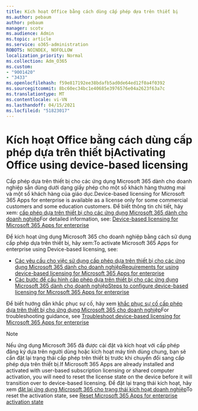 ```yaml
---
title: Kích hoạt Office bằng cách dùng cấp phép dựa trên thiết bị
ms.author: pebaum
author: pebaum
manager: scotv
ms.audience: Admin
ms.topic: article
ms.service: o365-administration
ROBOTS: NOINDEX, NOFOLLOW
localization_priority: Normal
ms.collection: Adm_O365
ms.custom:
- "9001420"
- "3433"
ms.openlocfilehash: f59e817192ee38bdafb5ad0de64ed12f0a4f0392
ms.sourcegitcommit: 8bc60ec34bc1e40685e3976576e04a2623f63a7c
ms.translationtype: MT
ms.contentlocale: vi-VN
ms.lasthandoff: 04/15/2021
ms.locfileid: "51823017"
---
```

# <a name="activating-office-using-device-based-licensing"></a><span data-ttu-id="ff73d-102">Kích hoạt Office bằng cách dùng cấp phép dựa trên thiết bị</span><span class="sxs-lookup"><span data-stu-id="ff73d-102">Activating Office using device-based licensing</span></span>

<span data-ttu-id="ff73d-103">Cấp phép dựa trên thiết bị cho các ứng dụng Microsoft 365 dành cho doanh nghiệp sẵn dùng dưới dạng giấy phép cho một số khách hàng thương mại và một số khách hàng của giáo dục.</span><span class="sxs-lookup"><span data-stu-id="ff73d-103">Device-based licensing for Microsoft 365 Apps for enterprise is available as a license only for some commercial customers and some education customers.</span></span> <span data-ttu-id="ff73d-104">Để biết thông tin chi tiết, hãy xem: [cấp phép dựa trên thiết bị cho các ứng dụng Microsoft 365 dành cho doanh nghiệp](https://docs.microsoft.com/deployoffice/device-based-licensing)</span><span class="sxs-lookup"><span data-stu-id="ff73d-104">For detailed information, see: [Device-based licensing for Microsoft 365 Apps for enterprise](https://docs.microsoft.com/deployoffice/device-based-licensing)</span></span>

<span data-ttu-id="ff73d-105">Để kích hoạt ứng dụng Microsoft 365 cho doanh nghiệp bằng cách sử dụng cấp phép dựa trên thiết bị, hãy xem:</span><span class="sxs-lookup"><span data-stu-id="ff73d-105">To activate Microsoft 365 Apps for enterprise using Device-based licensing, see:</span></span>

- [<span data-ttu-id="ff73d-106">Các yêu cầu cho việc sử dụng cấp phép dựa trên thiết bị cho các ứng dụng Microsoft 365 dành cho doanh nghiệp</span><span class="sxs-lookup"><span data-stu-id="ff73d-106">Requirements for using device-based licensing for Microsoft 365 Apps for enterprise</span></span>](https://docs.microsoft.com/deployoffice/device-based-licensing#requirements-for-using-device-based-licensing-for-microsoft-365-apps-for-enterprise)
- [<span data-ttu-id="ff73d-107">Các bước để cấu hình cấp phép dựa trên thiết bị cho các ứng dụng Microsoft 365 dành cho doanh nghiệp</span><span class="sxs-lookup"><span data-stu-id="ff73d-107">Steps to configure device-based licensing for Microsoft 365 Apps for enterprise</span></span>](https://docs.microsoft.com/deployoffice/device-based-licensing#steps-to-configure-device-based-licensing-for-microsoft-365-apps-for-enterprise)

<span data-ttu-id="ff73d-108">Để biết hướng dẫn khắc phục sự cố, hãy xem [khắc phục sự cố cấp phép dựa trên thiết bị cho ứng dụng Microsoft 365 cho doanh nghiệp](https://docs.microsoft.com/deployoffice/device-based-licensing#troubleshoot-device-based-licensing-for-microsoft-365-apps-for-enterprise)</span><span class="sxs-lookup"><span data-stu-id="ff73d-108">For troubleshooting guidance, see [Troubleshoot device-based licensing for Microsoft 365 Apps for enterprise](https://docs.microsoft.com/deployoffice/device-based-licensing#troubleshoot-device-based-licensing-for-microsoft-365-apps-for-enterprise)</span></span>

> [!NOTE]
> <span data-ttu-id="ff73d-109">Nếu ứng dụng Microsoft 365 đã được cài đặt và kích hoạt với cấp phép đăng ký dựa trên người dùng hoặc kích hoạt máy tính dùng chung, bạn sẽ cần đặt lại trạng thái cấp phép trên thiết bị trước khi chuyển đổi sang cấp phép dựa trên thiết bị.</span><span class="sxs-lookup"><span data-stu-id="ff73d-109">If Microsoft 365 Apps are already installed and activated with user-based subscription licensing or shared computer activation, you will need to reset the license state on the device before it will transition over to device-based licensing.</span></span> <span data-ttu-id="ff73d-110">Để đặt lại trạng thái kích hoạt, hãy xem [đặt lại ứng dụng Microsoft 365 cho trạng thái kích hoạt doanh nghiệp](https://docs.microsoft.com/office/troubleshoot/activation/reset-office-365-proplus-activation-state)</span><span class="sxs-lookup"><span data-stu-id="ff73d-110">To reset the activation state, see [Reset Microsoft 365 Apps for enterprise activation state](https://docs.microsoft.com/office/troubleshoot/activation/reset-office-365-proplus-activation-state)</span></span>
